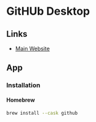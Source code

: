 # GitHUb Desktop

## Links

- [Main Website](https://desktop.github.com)

## App

### Installation

#### Homebrew

```sh
brew install --cask github
```
